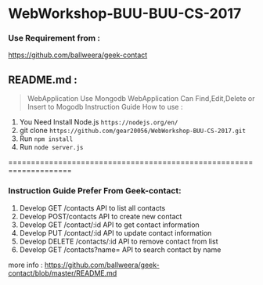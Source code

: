 # WebWorkshop-BUU-BUU-CS-2017

### Use Requirement from :

https://github.com/ballweera/geek-contact

## README.md :

> WebApplication Use Mongodb 
> WebApplication Can Find,Edit,Delete or Insert to Mogodb
> Instruction Guide How to use :
1. You Need Install Node.js ``` https://nodejs.org/en/ ```
2. git clone ``` https://github.com/gear20056/WebWorkshop-BUU-CS-2017.git ```
3. Run ``` npm install ```
4. Run ``` node server.js ```

====================================================================
### Instruction Guide Prefer From Geek-contact:
1. Develop GET /contacts API to list all contacts
2. Develop POST/contacts API to create new contact
3. Develop GET /contact/:id API to get contact information
4. Develop PUT /contact/:id API to update contact information
5. Develop DELETE /contacts/:id API to remove contact from list
6. Develop GET /contacts?name= API to search contact by name

more info : https://github.com/ballweera/geek-contact/blob/master/README.md

